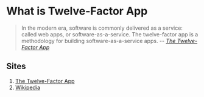 # What is Twelve-Factor App

> In the modern era, software is commonly delivered as a service:
> called web apps, or software-as-a-service.
> The twelve-factor app is a methodology for building software-as-a-service apps.
> -- _[The Twelve-Factor App]_

## Sites

1. [The Twelve-Factor App]
1. [Wikipedia](https://en.wikipedia.org/wiki/Twelve-Factor_App_methodology)

[The Twelve-Factor App]: https://12factor.net/
[Wikipedia]: https://en.wikipedia.org/wiki/Twelve-Factor_App_methodology
